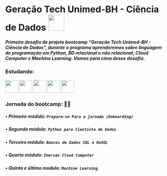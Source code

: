 # Geração Tech Unimed-BH - Ciência de Dados <img src="https://cdn.jsdelivr.net/gh/devicons/devicon/icons/composer/composer-line.svg" width="50" height="50"  />

##### Primeiro desafio de projeto bootcamp “Geração Tech Unimed-BH - Ciência de Dados”, durante o programa aprenderemos sobre linguagem de programação em Python, BD relacional e não relacional, Cloud Computer e Machine Learning. Vamos para cima desse desafio. 

### Estudando:
<img src="https://cdn.jsdelivr.net/gh/devicons/devicon/icons/github/github-original.svg" width="40" height="40"          />     <img src="https://cdn.jsdelivr.net/gh/devicons/devicon/icons/python/python-original-wordmark.svg" width="40" height="40"      />     <img src="https://cdn.jsdelivr.net/gh/devicons/devicon/icons/mysql/mysql-original-wordmark.svg" width="40" height="40"        />     <img src="https://cdn.jsdelivr.net/gh/devicons/devicon/icons/googlecloud/googlecloud-original.svg" width="40" height="40"     />     <img src="https://cdn.jsdelivr.net/gh/devicons/devicon/icons/godot/godot-original.svg" width="40" height="40" />


### Jornada do bootcamp: 👨‍🎓 

##### • Primeiro módulo: *`Prepare-se Para a jornada (Onboarding)`*
##### • Segundo  módulo: *`Python para Cientista de Dados`* 
##### • Terceiro módulo: *`Bancos de Dados SQL e NoSQL`*
##### • Quarto   módulo: *`Imersão Cloud Computer`*
##### • Quinto e último modulo: *`Machine Learning`*
